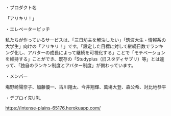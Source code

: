 ・プロダクト名

「アリキリ！」


・エレベーターピッチ

私たちが作っているサービスは、「三日坊主を解決したい」「筑波大生・情報系の大学生」向けの「アリキリ！」です。「設定した目標に対して継続日数でランキング化し、アバターの成長によって継続を可視化する」ことで「モチベーションを維持する」ことができ、既存の「Studyplus（旧スタディサプリ）等」とは違って、「独自のランキン制度とアバター制度」が備わっています。


・メンバー

塲野崎陽奈子、加藤優一、古川翔太、今井翔輝、萬塲大登、森公希、対比地恭平


・デプロイ先URL

https://intense-plains-65176.herokuapp.com/


